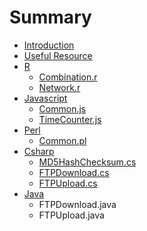 # Summary

* [Introduction](README.md)
* [Useful Resource](useful_resource.md)
* [R](r/r.md)
   * [Combination.r](r/combination_r.md)
   * [Network.r](r/network_r.md)
* [Javascript](javascript/javascript.md)
   * [Common.js](javascript/common_js.md)
   * [TimeCounter.js](javascript/timecounter_js.md)
* [Perl](perl/perl.md)
   * [Common.pl](perl/common_pl.md)
* [Csharp](csharp/csharp.md)
   * [MD5HashChecksum.cs](csharp/md5hashchecksum_cs.md)
   * [FTPDownload.cs](csharp/ftpdownload_cs.md)
   * [FTPUpload.cs](csharp/ftpupload_cs.md)
* [Java](java/java.md)
   * FTPDownload.java
   * FTPUpload.java

